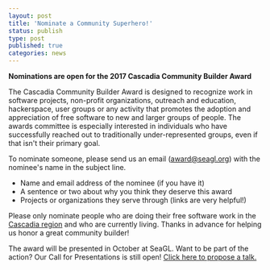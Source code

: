 ```yaml
---
layout: post
title: 'Nominate a Community Superhero!'
status: publish
type: post
published: true
categories: news
---
```


**Nominations are open for the 2017 Cascadia Community Builder Award**

The Cascadia Community Builder Award is designed to recognize work in software projects, non-profit organizations, outreach and education, hackerspace, user groups or any activity that promotes the adoption and appreciation of free software to new and larger groups of people. The awards committee is especially interested in individuals who have successfully reached out to traditionally under-represented groups, even if that isn't their primary goal. 

To nominate someone, please send us an email (award@seagl.org) with the nominee's name in the subject line. 

* Name and email address of the nominee (if you have it)
* A sentence or two about why you think they deserve this award
* Projects or organizations they serve through (links are very helpful!)

Please only nominate people who are doing their free software work in the [Cascadia region](https://en.wikipedia.org/wiki/Cascadia_(bioregion)) and who are currently living. Thanks in advance for helping us honor a great community builder!

The award will be presented in October at SeaGL. Want to be part of the action? Our Call for Presentations is still open! [Click here to propose a talk.](https://osem.seagl.org/conferences/seagl2017/program/proposals)


